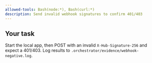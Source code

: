 ```yaml
---
allowed-tools: Bash(node:*), Bash(curl:*)
description: Send invalid webhook signatures to confirm 401/403
---
```

## Your task
Start the local app, then POST with an invalid `X-Hub-Signature-256` and expect a 401/403. Log results to `.orchestrator/evidence/webhook-negative.log`.
